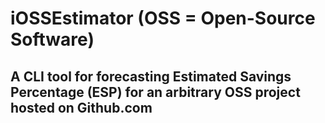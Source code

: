 # iOSSEstimator (OSS = Open-Source Software)

## A CLI tool for forecasting Estimated Savings Percentage (ESP) for an arbitrary OSS project hosted on Github.com
